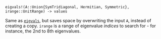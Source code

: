 ```
eigvals!(A::Union{SymTridiagonal, Hermitian, Symmetric}, irange::UnitRange) -> values
```

Same as [`eigvals`](@ref), but saves space by overwriting the input `A`, instead of creating a copy. `irange` is a range of eigenvalue *indices* to search for - for instance, the 2nd to 8th eigenvalues.
